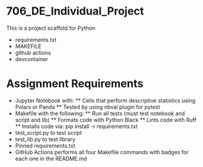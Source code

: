 # 706_DE_Individual_Project
This is a project scaffold for Python
- requirements.txt
- MAKEFILE
- github actions
- devcontainer

# Assignment Requirements
*  Jupyter Notebook with:
** Cells that perform descriptive statistics using Polars or Panda
** Tested by using nbval plugin for pytest
* Makefile with the following:
** Run all tests (must test notebook and script and lib)
** Formats code with Python Black
** Lints code with Ruff
** Installs code via: pip install -r requirements.txt
* test_script.py to test script
* test_lib.py to test library
* Pinned requirements.txt
* GitHub Actions performs all four Makefile commands with badges for each one in the README.md